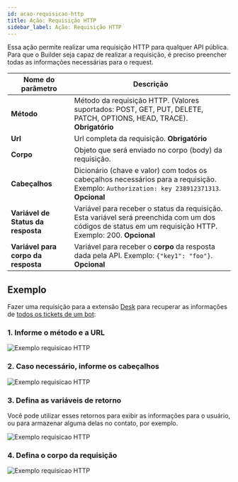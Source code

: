 ```yaml
---
id: acao-requisicao-http
title: Ação: Requisição HTTP
sidebar_label: Ação: Requisição HTTP
---
```


Essa ação permite realizar uma requisição HTTP para qualquer API pública. Para que o Builder seja capaz de realizar a requisição, é preciso preencher todas as informações necessárias para o request.

| Nome do parâmetro  | Descrição                                                            |
| ----------------- | -------------------------------------------------------------------- |
| **Método**        | Método da requisição HTTP. (Valores suportados: POST, GET, PUT, DELETE, PATCH, OPTIONS, HEAD, TRACE). **Obrigatório** |
| **Url**       | Url completa da requisição. **Obrigatório**    |
| **Corpo** | Objeto que será enviado no corpo (body) da requisição.
| **Cabeçalhos**  | Dicionário (chave e valor) com todos os cabeçalhos necessários para a requisição. Exemplo: `Authorization: key 238912371313`. **Opcional**
| **Variável de Status da resposta** | Variável para receber o status da requisição. Esta variável será preenchida com um dos códigos de status em um requisição HTTP. Exemplo: 200. **Opcional**
| **Variável para corpo da resposta** | Variável para receber o **corpo** da resposta dada pela API. Exemplo: `{"key1": "foo"}`. **Opcional**

## Exemplo

Fazer uma requisição para a extensão [Desk](https://docs.blip.ai/#desk) para recuperar as informações de [todos os tickets de um bot](https://docs.blip.ai/#get-all-tickets-of-a-bot):

### 1. Informe o método e a URL

![Exemplo requisicao HTTP](/img/builder/acao-requisicao-http-1.png)

### 2. Caso necessário, informe os cabeçalhos

![Exemplo requisicao HTTP](/img/builder/acao-requisicao-http-2.png)

### 3. Defina as variáveis de retorno

Você pode utilizar esses retornos para exibir as informações para o usuário, ou para armazenar alguma delas no contato, por exemplo.

![Exemplo requisicao HTTP](/img/builder/acao-requisicao-http-3.png)

### 4. Defina o corpo da requisição

![Exemplo requisicao HTTP](/img/builder/acao-requisicao-http-4.png)
